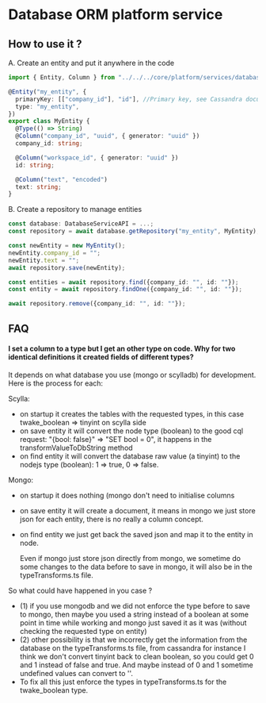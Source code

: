 # Database ORM platform service

## How to use it ?

A. Create an entity and put it anywhere in the code

```typescript
import { Entity, Column } from "../../../core/platform/services/database/services/orm/decorators";

@Entity("my_entity", {
  primaryKey: [["company_id"], "id"], //Primary key, see Cassandra documentation for more details
  type: "my_entity",
})
export class MyEntity {
  @Type(() => String)
  @Column("company_id", "uuid", { generator: "uuid" })
  company_id: string;

  @Column("workspace_id", { generator: "uuid" })
  id: string;

  @Column("text", "encoded")
  text: string;
}
```

B. Create a repository to manage entities

```typescript
const database: DatabaseServiceAPI = ...;
const repository = await database.getRepository("my_entity", MyEntity);

const newEntity = new MyEntity();
newEntity.company_id = "";
newEntity.text = "";
await repository.save(newEntity);

const entities = await repository.find({company_id: "", id: ""});
const entity = await repository.findOne({company_id: "", id: ""});

await repository.remove({company_id: "", id: ""});
```

## FAQ

#### I set a column to a type but I get an other type on code. Why for two identical definitions it created fields of different types?

It depends on what database you use \(mongo or scylladb\) for development. Here is the process for each: 

Scylla:

* on startup it creates the tables with the requested types, in this case twake\_boolean =&gt; tinyint on scylla side
* on save entity it will convert the node type \(boolean\) to the good cql request: "{bool: false}" =&gt; "SET bool = 0", it happens in the transformValueToDbString method
* on find entity it will convert the database raw value \(a tinyint\) to the nodejs type \(boolean\): 1 =&gt; true, 0 =&gt; false.

Mongo:

* on startup it does nothing \(mongo don't need to initialise columns
* on save entity it will create a document, it means in mongo we just store json for each entity, there is no really a column concept.
* on find entity we just get back the saved json and map it to the entity in node.

  Even if mongo just store json directly from mongo, we sometime do some changes to the data before to save in mongo, it will also be in the typeTransforms.ts file.

So what could have happened in you case ?

* \(1\) if you use mongodb and we did not enforce the type before to save to mongo, then maybe you used a string instead of a boolean at some point in time while working and mongo just saved it as it was \(without checking the requested type on entity\)
* \(2\) other possibility is that we incorrectly get the information from the database on the typeTransforms.ts file, from cassandra for instance I think we don't convert tinyint back to clean boolean, so you could get 0 and 1 instead of false and true. And maybe instead of 0 and 1 sometime undefined values can convert to ''.
* To fix all this just enforce the types in typeTransforms.ts for the twake\_boolean type.

